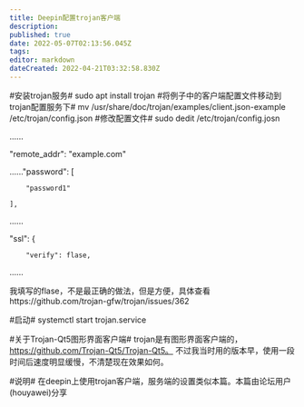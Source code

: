 ```yaml
---
title: Deepin配置trojan客户端
description: 
published: true
date: 2022-05-07T02:13:56.045Z
tags: 
editor: markdown
dateCreated: 2022-04-21T03:32:58.830Z
---
```


#安装trojan服务#
sudo apt install trojan
#将例子中的客户端配置文件移动到trojan配置服务下#
mv /usr/share/doc/trojan/examples/client.json-example /etc/trojan/config.json
#修改配置文件# 
sudo dedit /etc/trojan/config.josn

......

 "remote_addr": "example.com"

......"password": [

        "password1"

    ],

......

 "ssl": {

        "verify": flase,

......

我填写的flase，不是最正确的做法，但是方便，具体查看https://github.com/trojan-gfw/trojan/issues/362

#启动#
systemctl start trojan.service

#关于Trojan-Qt5图形界面客户端#
trojan是有图形界面客户端的，https://github.com/Trojan-Qt5/Trojan-Qt5。
不过我当时用的版本早，使用一段时间后速度明显缓慢，不清楚现在效果如何。

#说明#
在deepin上使用trojan客户端，服务端的设置类似本篇。本篇由论坛用户(houyawei)分享